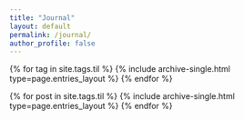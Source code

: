 ```yaml
---
title: "Journal"
layout: default
permalink: /journal/
author_profile: false
---
```


{% for tag in site.tags.til %}
  {% include archive-single.html type=page.entries_layout %}
{% endfor %}

<div class="entries-{{ page.entries_layout | default: 'list' }}">
          {% for post in site.tags.til %}
            {% include archive-single.html type=page.entries_layout %}
          {% endfor %}
</div>
